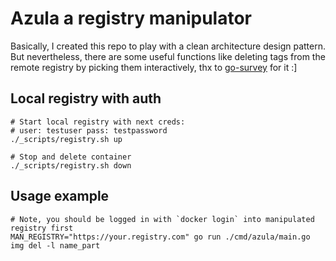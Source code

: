 # Azula a registry manipulator

Basically, I created this repo to play with a clean architecture design pattern.  
But nevertheless, there are some useful functions like deleting tags from the remote registry by picking them interactively, thx to [go-survey](https://github.com/go-survey/survey) for it :]

## Local registry with auth

```shell
# Start local registry with next creds:
# user: testuser pass: testpassword
./_scripts/registry.sh up

# Stop and delete container
./_scripts/registry.sh down
```

## Usage example

```shell
# Note, you should be logged in with `docker login` into manipulated registry first
MAN_REGISTRY="https://your.registry.com" go run ./cmd/azula/main.go img del -l name_part
```
